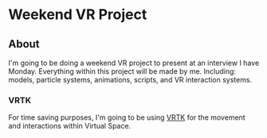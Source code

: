 # Weekend VR Project


## About

I'm going to be doing a weekend VR project to present at an interview I have Monday. Everything within this project will be made by me. Including: models, particle systems, animations, scripts, and VR interaction systems.

### VRTK

For time saving purposes, I'm going to be using [VRTK](https://vrtoolkit.readme.io/) for the movement and interactions within Virtual Space. 
